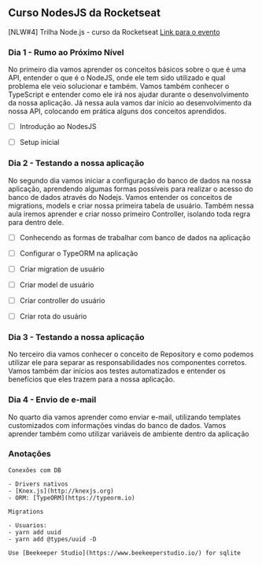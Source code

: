 ## Curso NodesJS da Rocketseat

[NLW#4] Trilha Node.js - curso da Rocketseat
[Link para o evento](https://nextlevelweek.com/episodios/node/1/edicao/4)


### Dia 1 - Rumo ao Próximo Nível

No primeiro dia vamos aprender os conceitos básicos sobre o que é uma API, entender o que é o NodeJS, onde ele tem sido utilizado e qual problema ele veio solucionar e também. Vamos também conhecer o TypeScript e entender como ele irá nos ajudar durante o desenvolvimento da nossa aplicação. Já nessa aula vamos dar início ao desenvolvimento da nossa API, colocando em prática alguns dos conceitos aprendidos.

- [ ]  Introdução ao NodesJS
- [ ]  Setup inicial


### Dia 2 - Testando a nossa aplicação

No segundo dia vamos iniciar a configuração do banco de dados na nossa aplicação, aprendendo algumas formas possíveis para realizar o acesso do banco de dados através do Nodejs. Vamos entender os conceitos de migrations, models e criar nossa primeira tabela de usuário. Também nessa aula iremos aprender e criar nosso primeiro Controller, isolando toda regra para dentro dele.

- [ ]  Conhecendo as formas de trabalhar com banco de dados na aplicação
- [ ]  Configurar o TypeORM na aplicação
- [ ]  Criar migration de usuário
- [ ]  Criar model de usuário
- [ ]  Criar controller do usuário
- [ ]  Criar rota do usuário


### Dia 3 - Testando a nossa aplicação

No terceiro dia vamos conhecer o conceito de Repository e como podemos utilizar ele para separar as responsabilidades nos componentes corretos. Vamos também dar inícios aos testes automatizados e entender os benefícios que eles trazem para a nossa aplicação.


### Dia 4 - Envio de e-mail

No quarto dia vamos aprender como enviar e-mail, utilizando templates customizados com informações vindas do banco de dados. Vamos aprender também como utilizar variáveis de ambiente dentro da aplicação


### Anotações
```
Conexões com DB

- Drivers nativos
- [Knex.js](http://knexjs.org)
- ORM: [TypeORM](https://typeorm.io)

Migrations

- Usuarios: 
- yarn add uuid
- yarn add @types/uuid -D

Use [Beekeeper Studio](https://www.beekeeperstudio.io/) for sqlite

```